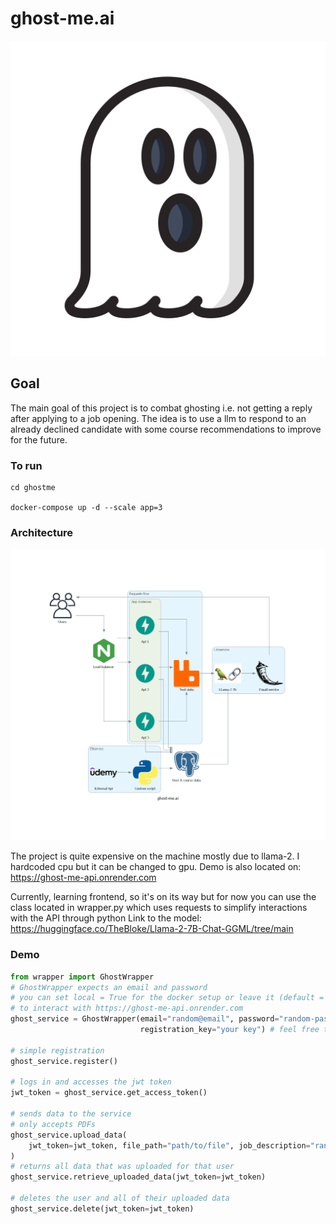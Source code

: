 # ghost-me.ai

<p align="center">
  <img src="assets/ghostimg.jpg" alt="ghost logo">
</p>

## Goal
The main goal of this project is to combat ghosting i.e. 
not getting a reply after applying to a job opening. The idea is
to use a llm to respond to an already declined candidate with some
course recommendations to improve for the future.


### To run
    cd ghostme
    
    docker-compose up -d --scale app=3

### Architecture
![alt text](assets/ghost-me.ai.png)

The project is quite expensive on the machine mostly due to llama-2. I hardcoded cpu but it can be changed to gpu. Demo is also located on: https://ghost-me-api.onrender.com


Currently, learning frontend, so it's on its way but for now you can use the class located in wrapper.py 
which uses requests to simplify interactions with the API through python
Link to the model: https://huggingface.co/TheBloke/Llama-2-7B-Chat-GGML/tree/main

### Demo
```python
from wrapper import GhostWrapper
# GhostWrapper expects an email and password
# you can set local = True for the docker setup or leave it (default = False)
# to interact with https://ghost-me-api.onrender.com
ghost_service = GhostWrapper(email="random@email", password="random-password", 
                             registration_key="your key") # feel free to reach out for the online key

# simple registration
ghost_service.register()

# logs in and accesses the jwt token
jwt_token = ghost_service.get_access_token()

# sends data to the service
# only accepts PDFs
ghost_service.upload_data(
    jwt_token=jwt_token, file_path="path/to/file", job_description="random description"
)
# returns all data that was uploaded for that user
ghost_service.retrieve_uploaded_data(jwt_token=jwt_token)

# deletes the user and all of their uploaded data
ghost_service.delete(jwt_token=jwt_token)
```
